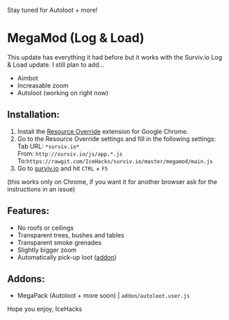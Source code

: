 Stay tuned for Autoloot + more!

# MegaMod (Log & Load)
This update has everything it had before but it works with the Surviv.io Log & Load update. I still plan to add...

* Aimbot
* Increasable zoom
* Autoloot (working on right now)

## Installation:
1. Install the [Resource Override](https://chrome.google.com/webstore/detail/resource-override/pkoacgokdfckfpndoffpifphamojphii) extension for Google Chrome.
2. Go to the Resource Override settings and fill in the following settings:\
Tab URL:  `*surviv.io*`\
From:  `http://surviv.io/js/app.*.js` To:`https://rawgit.com/IceHacks/surviv.io/master/megamod/main.js`
3. Go to [surviv.io](http://surviv.io/) and hit `CTRL` + `F5`

(this works only on Chrome, if you want it for another browser ask for the instructions in an issue)

## Features:
* No roofs or ceilings
* Transparent trees, bushes and tables
* Transparent smoke grenades
* Slightly bigger zoom
* Automatically pick-up loot (<a href="#addons">addon</a>)

## Addons:
* MegaPack (Autoloot + more soon) | `addon/autoloot.user.js`

Hope you enjoy,
IceHacks

